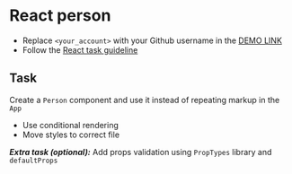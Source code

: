 # React person
- Replace `<your_account>` with your Github username in the [DEMO LINK](https://github.com/AnnSerdechna/react_person/settings/pages)
- Follow the [React task guideline](https://github.com/mate-academy/react_task-guideline#react-tasks-guideline)

## Task
Create a `Person` component and use it instead of repeating markup in the `App`

- Use conditional rendering
- Move styles to correct file

***Extra task (optional):***
Add props validation using `PropTypes` library and `defaultProps`
